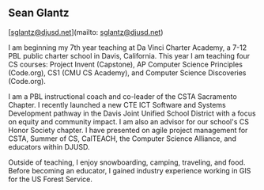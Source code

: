 ## Sean Glantz[sglantz@djusd.net](mailto: sglantz@djusd.net)I am beginning my 7th year teaching at Da Vinci Charter Academy, a 7-12 PBL public charter school in Davis, California. This year I am teaching four CS courses: Project Invent (Capstone), AP Computer Science Principles (Code.org), CS1 (CMU CS Academy), and Computer Science Discoveries (Code.org).

I am a PBL instructional coach and co-leader of the CSTA Sacramento Chapter. I recently launched a new CTE ICT Software and Systems Development pathway in the Davis Joint Unified School District with a focus on equity and community impact. I am also an advisor for our school's CS Honor Society chapter. I have presented on agile project management for CSTA, Summer of CS, CalTEACH, the Computer Science Alliance, and educators within DJUSD.

Outside of teaching, I enjoy snowboarding, camping, traveling, and food. Before becoming an educator, I gained industry experience working in GIS for the US Forest Service.